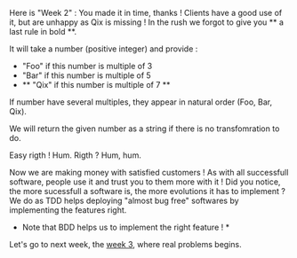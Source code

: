 
Here is "Week 2" :
You made it in time, thanks !
Clients have a good use of it, but are unhappy as Qix is missing !
In the rush we forgot to give you ** a last rule in bold **.

It will take a number (positive integer) and provide :
- "Foo" if this number is multiple of 3
- "Bar" if this number is multiple of 5
- ** "Qix" if this number is multiple of 7 **

If number have several multiples, they appear in natural order (Foo, Bar, Qix).

We will return the given number as a string if there is no transfomration to do.

Easy rigth !
Hum.
Rigth ?
Hum, hum.

Now we are making money with satisfied customers !
As with all successfull software, people use it and trust you to them more with it !
Did you notice, the more sucessfull a software is, the more evolutions it has to implement ?
We do as TDD helps deploying "almost bug free" softwares by implementing the features right.
* Note that BDD helps us to implement the right feature ! *

Let's go to next week, the [week 3](./readme_also.md), where real problems begins.